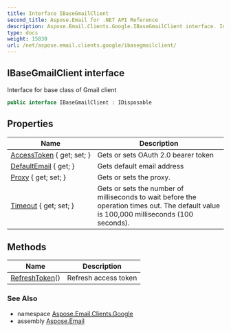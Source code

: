 ```yaml
---
title: Interface IBaseGmailClient
second_title: Aspose.Email for .NET API Reference
description: Aspose.Email.Clients.Google.IBaseGmailClient interface. Interface for base class of Gmail client
type: docs
weight: 15830
url: /net/aspose.email.clients.google/ibasegmailclient/
---
```

## IBaseGmailClient interface

Interface for base class of Gmail client

```csharp
public interface IBaseGmailClient : IDisposable
```

## Properties

| Name | Description |
| --- | --- |
| [AccessToken](../../aspose.email.clients.google/ibasegmailclient/accesstoken/) { get; set; } | Gets or sets OAuth 2.0 bearer token |
| [DefaultEmail](../../aspose.email.clients.google/ibasegmailclient/defaultemail/) { get; } | Gets default email address |
| [Proxy](../../aspose.email.clients.google/ibasegmailclient/proxy/) { get; set; } | Gets or sets the proxy. |
| [Timeout](../../aspose.email.clients.google/ibasegmailclient/timeout/) { get; set; } | Gets or sets the number of milliseconds to wait before the operation times out. The default value is 100,000 milliseconds (100 seconds). |

## Methods

| Name | Description |
| --- | --- |
| [RefreshToken](../../aspose.email.clients.google/ibasegmailclient/refreshtoken/)() | Refresh access token |

### See Also

* namespace [Aspose.Email.Clients.Google](../../aspose.email.clients.google/)
* assembly [Aspose.Email](../../)


